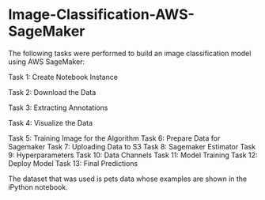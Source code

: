 # Image-Classification-AWS-SageMaker

The following tasks were performed to build an image classification model using AWS SageMaker:

Task 1: Create Notebook Instance

Task 2: Download the Data

Task 3: Extracting Annotations

Task 4: Visualize the Data

Task 5: Training Image for the Algorithm
Task 6: Prepare Data for Sagemaker
Task 7: Uploading Data to S3
Task 8: Sagemaker Estimator
Task 9: Hyperparameters
Task 10: Data Channels
Task 11: Model Training
Task 12: Deploy Model
Task 13: Final Predictions

The dataset that was used is pets data whose examples are shown in the iPython notebook.
